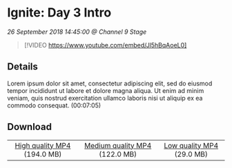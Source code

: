 # Ignite: Day 3 Intro

*26 September 2018 14:45:00 @ Channel 9 Stage*

> [!VIDEO https://www.youtube.com/embed/Jl5hBqAoeL0]

## Details

Lorem ipsum dolor sit amet, consectetur adipiscing elit, sed do eiusmod tempor incididunt ut labore et dolore magna aliqua. Ut enim ad minim veniam, quis nostrud exercitation ullamco laboris nisi ut aliquip ex ea commodo consequat. (00:07:05)

## Download

||||
|:--:|:----:|:-:|
|[High quality MP4](https://sec.ch9.ms/ch9/1334/9230754f-eb2d-4455-9376-e57c48cb1334/ch9d3intro_high.mp4) (194.0 MB)|[Medium quality MP4](https://sec.ch9.ms/ch9/1334/9230754f-eb2d-4455-9376-e57c48cb1334/ch9d3intro_mid.mp4) (122.0 MB)|[Low quality MP4](https://sec.ch9.ms/ch9/1334/9230754f-eb2d-4455-9376-e57c48cb1334/ch9d3intro.mp4) (29.0 MB)|